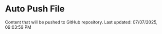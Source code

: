 # Auto Push File

Content that will be pushed to GitHub repository.
Last updated: 07/07/2025, 09:03:56 PM